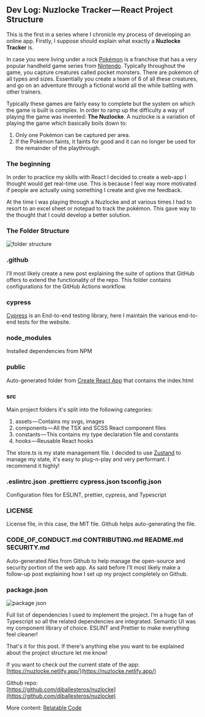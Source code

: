 ## Dev Log: Nuzlocke Tracker — React Project Structure

This is the first in a series where I chronicle my process of developing an online app. Firstly, I suppose should explain what exactly a **Nuzlocke Tracker**  is.

In case you were living under a rock [Pokémon](https://www.pokemon.com) is a franchise that has a very popular handheld game series from [Nintendo](https://www.nintendo.com/). Typically throughout the game, you capture creatures called pocket monsters. There are pokémon of all types and sizes. Essentially you create a team of 6 of all these creatures, and go on an adventure through a fictional world all the while battling with other trainers.

Typically these games are fairly easy to complete but the system on which the game is built is complex. In order to ramp up the difficulty a way of playing the game was invented: **The Nuzlocke**. A nuzlocke is a variation of playing the game which basically boils down to:

1. Only one Pokémon can be captured per area.
2. If the Pokémon faints, it faints for good and it can no longer be used for the remainder of the playthrough.

### The beginning

In order to practice my skills with React I decided to create a web-app I thought would get real-time use. This is because I feel way more motivated if people are actually using something I create and give me feedback.

At the time I was playing through a Nuzlocke and at various times I had to resort to an excel sheet or notepad to track the pokémon. This gave way to the thought that I could develop a better solution.

### The Folder Structure

![folder structure](https://cdn.hashnode.com/res/hashnode/image/upload/v1649267025574/Gv2pSy394.png)

### .github

I’ll most likely create a new post explaining the suite of options that GitHub offers to extend the functionality of the repo. This folder contains configurations for the GitHub Actions workflow.

### cypress

[Cypress](https://www.cypress.io/) is an End-to-end testing library, here I maintain the various end-to-end tests for the website.

### node\_modules

Installed dependencies from NPM

### public

Auto-generated folder from [Create React App](https://create-react-app.dev/) that contains the index.html

### src

Main project folders it's split into the following categories:

1. assets — Contains my svgs, images
2. components — All the TSX and SCSS React component files
3. constants — This contains my type declaration file and constants
4. hooks — Reusable React hooks

The store.ts is my state management file. I decided to use [Zustand](https://github.com/pmndrs/zustand) to manage my state, it's easy to plug-n-play and very performant. I recommend it highly!

### .eslintrc.json .prettierrc cypress.json tsconfig.json

Configuration files for ESLINT, prettier, cypress, and Typescript

### LICENSE

License file, in this case, the MIT file. Github helps auto-generating the file.

### CODE\_OF\_CONDUCT.md CONTRIBUTING.md README.md SECURITY.md

Auto-generated files from Github to help manage the open-source and security portion of the web app. As said before I’ll most likely make a follow-up post explaining how I set up my project completely on Github.

### package.json

![package json](https://cdn.hashnode.com/res/hashnode/image/upload/v1649267026857/7_YD7mWC-.png)

Full list of dependencies I used to implement the project. I’m a huge fan of Typescript so all the related dependencies are integrated. Semantic UI was my component library of choice. ESLINT and Prettier to make everything feel cleaner!

That's it for this post. If there's anything else you want to be explained about the project structure let me know!

If you want to check out the current state of the app:   
[https://nuzlocke.netlify.app/](https://nuzlocke.netlify.app/)

Github repo:  
[https://github.com/diballesteros/nuzlocke](https://github.com/diballesteros/nuzlocke)

More content: [Relatable Code](https://relatablecode.com)